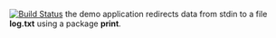 [![Build Status](https://travis-ci.org/Wencelsav/lab10.svg?branch=master)](https://travis-ci.org/Wencelsav/lab10)
the demo application redirects data from stdin to a file **log.txt** using a package **print**.
